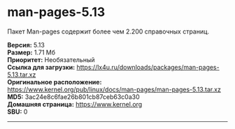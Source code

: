 # man-pages-5.13
Пакет Man-pages содержит более чем 2.200 справочных страниц.

**Версия:** 5.13<br />
**Размер:** 1.71 Мб<br />
**Приоритет:** Необязательный<br />
**Ссылка для загрузки:** https://lx4u.ru/downloads/packages/man-pages-5.13.tar.xz<br />
**Оригинальное расположение:** https://www.kernel.org/pub/linux/docs/man-pages/man-pages-5.13.tar.xz<br/>
**MD5:** 3ac24e8c6fae26b801cb87ceb63c0a30<br />
**Домашняя страница:** https://www.kernel.org
<br />**SBU:** 0

***
